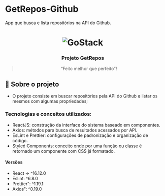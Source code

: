 # GetRepos-Github
App que busca e lista repositórios na API do Github. 

<h1 align="center">
    <img alt="GoStack" src="https://reactjs.org/logo-og.png" />
</h1>

<h3 align="center">
  Projeto GetRepos
</h3>

<blockquote align="center">“Feito  melhor que perfeito”!</blockquote>

## :rocket: Sobre o projeto

- O projeto consiste em buscar repositórios pela API do Github e listar os mesmos com algumas propriedades; 

### Tecnologias e conceitos utilizados: 
- ReactJS: construção da interface do sistema baseado em componentes. 
- Axios: métodos para busca de resultados acessados por API. 
- EsLint e Prettier: configurações de padronização e organização de código. 
- Styled Components: conceito onde por uma função ou classe é retornado um componente com CSS já formatado. 

#### Versões 
- React => ^16.12.0
- Eslint: ^6.8.0
- Prettier": ^1.19.1
- Axios": ^0.19.0
